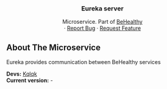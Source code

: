 <div align="center">
  <h3 align="center">Eureka server</h3>

  <p align="center">
    Microservice. Part of <a href="https://github.com/kqlqk/BeHealthy">BeHealthy</a>
    <br />
    ·
    <a href="https://github.com/kqlqk/BeHealthy_EurekaServer/issues">Report Bug</a>
    ·
    <a href="https://github.com/kqlqk/BeHealthy_EurekaServer/issues">Request Feature</a>
  </p>
</div>

## About The Microservice

Eureka provides communication between BeHealthy services

<b>Devs:</b> <a href="https://github.com/kqlqk">Kqlqk</a> <br/>
<b>Current version:</b> - <br/>